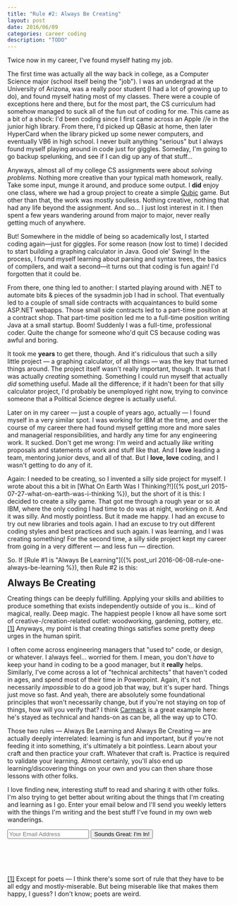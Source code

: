 ```yaml
---
title: "Rule #2: Always Be Creating"
layout: post
date: 2016/06/09
categories: career coding
description: "TODO"
---
```


Twice now in my career, I've found myself hating my job.

The first time was actually all the way back in college, as a Computer Science major (school itself being the "job"). I was an undergrad at the University of Arizona, was a really poor student (I had a lot of growing up to do), and found myself hating most of my classes. There were a couple of exceptions here and there, but for the most part, the CS curriculum had somehow managed to suck all of the fun out of coding for me. This came as a bit of a shock: I'd been coding since I first came across an Apple //e in the junior high library. From there, I'd picked up QBasic at home, then later HyperCard when the library picked up some newer computers, and eventually VB6 in high school. I never built anything "serious" but I always found myself playing around in code just for giggles. Someday, I'm going to go backup spelunking, and see if I can dig up any of that stuff…

Anyways, almost all of my college CS assignments were about *solving problems*. Nothing more creative than your typical math homework, really. Take some input, munge it around, and produce some output. I **did** enjoy one class, where we had a group project to create a simple [Qubic](https://en.wikipedia.org/wiki/3-D_Tic-Tac-Toe) game. But other than that, the work was mostly soulless. Nothing creative, nothing that had any life beyond the assignment. And so… I just lost interest in it. I then spent a few years wandering around from major to major, never really getting much of anywhere.

But! Somewhere in the middle of being so academically lost, I started coding again—just for giggles. For some reason (now lost to time) I decided to start building a graphing calculator in Java. Good ole' Swing! In the process, I found myself learning about parsing and syntax trees, the basics of compilers, and wait a second—it turns out that coding is fun again! I'd forgotten that it could be.

From there, one thing led to another: I started playing around with .NET to automate bits & pieces of the sysadmin job I had in school. That eventually led to a couple of small side contracts with acquaintances to build some ASP.NET webapps. Those small side contracts led to a part-time position at a contract shop. That part-time position led me to a full-time position writing Java at a small startup. Boom! Suddenly I was a full-time, professional coder. Quite the change for someone who'd quit CS because coding was awful and boring.

It took me **years** to get there, though. And it's ridiculous that such a silly little project — a graphing calculator, of all things — was the key that turned things around. The project itself wasn't really important, though. It was that I was actually *creating* something. Something I could run myself that actually *did* something useful. Made all the difference; if it hadn't been for that silly calculator project, I'd probably be unemployed right now, trying to convince someone that a Political Science degree is actually useful.

Later on in my career — just a couple of years ago, actually — I found myself in a very similar spot. I was working for IBM at the time, and over the course of my career there had found myself getting more and more sales and managerial responsibilities, and hardly any time for any engineering work. It sucked. Don't get me wrong: I'm weird and actually *like* writing proposals and statements of work and stuff like that. And I **love** leading a team, mentoring junior devs, and all of that. But I **love, love** coding, and I wasn't getting to do any of it.

Again: I needed to be creating, so I invented a silly side project for myself. I wrote about this a bit in [What On Earth Was I Thinking?!]({% post_url 2015-07-27-what-on-earth-was-i-thinking %}), but the short of it is this: I decided to create a silly game. That got me through a rough year or so at IBM, where the only coding I had time to do was at night, working on it. And it was silly. And mostly pointless. But it made me happy. I had an excuse to try out new libraries and tools again. I had an excuse to try out different coding styles and best practices and such again. I was learning, and I was creating something! For the second time, a silly side project kept my career from going in a very different — and less fun — direction.

So. If [Rule #1 is "Always Be Learning"]({% post_url 2016-06-08-rule-one-always-be-learning %}), then Rule #2 is this:

<span style="font-weight:bold;font-size:1.5em;">Always Be Creating</span>

Creating things can be deeply fulfilling. Applying your skills and abilities to produce something that exists independently outside of you is… kind of magical, really. Deep magic. The happiest people I know all have some sort of creative-/creation-related outlet: woodworking, gardening, pottery, etc.<a id="ref-1-source"><sup>[[1]](#ref-1-target)</sup></a> Anyways, my point is that creating things satisfies some pretty deep urges in the human spirit.

I often come across engineering managers that "used to" code, or design, or whatever. I always feel… worried for them. I mean, you don't *have* to keep your hand in coding to be a good manager, but it **really** helps. Similarly, I've come across a lot of "technical architects" that haven't coded in ages, and spend most of their time in Powerpoint. Again, it's not necessarily *impossible* to do a good job that way, but it's super hard. Things just move so fast. And yeah, there are absolutely some foundational principles that won't necessarily change, but if you're not staying on top of things, how will you verify that? I think [Carmack](https://twitter.com/ID_AA_Carmack) is a great example here: he's stayed as technical and hands-on as can be, all the way up to CTO.

Those two rules — Always Be Learning and Always Be Creating — are actually deeply interrelated: learning is fun and important, but if you're not feeding it into something, it's ultimately a bit pointless. Learn about your craft and then practice your craft. Whatever that craft is. Practice is required to validate your learning. Almost certainly, you'll also end up learning/discovering things on your own and you can then share those lessons with other folks.

I love finding new, interesting stuff to read and sharing it with other folks. I'm also trying to get better about writing about the things that I'm creating and learning as I go. Enter your email below and I'll send you weekly letters with the things I'm writing and the best stuff I've found in my own web wanderings.

<form action="https://www.getdrip.com/forms/58931001/submissions" method="post" data-drip-embedded-form="58931001" class="list-subscribe">
	<div class="controls">
		<input type="email" name="fields[email]" value="" placeholder="Your Email Address" />
		<input type="submit" name="submit" value="Sounds Great: I'm In!" data-drip-attribute="sign-up-button" />
	</div>
</form>

<br /><br /><br /><br />
<a id="ref-1-target">[[1]](#ref-1-source)</a> Except for poets — I think there's some sort of rule that they have to be all edgy and mostly-miserable. But being miserable like that makes them happy, I guess? I don't know; poets are weird.

